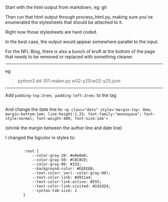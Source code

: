 Start with the html output from markdown, eg: git

Then run that html output through process_html.py, making sure you've enumerated the stylesheets that should be attached to it.

Right now those stylesheets are hard coded.

In the best case, the output would appear somewhere parallel to the input.

For the NFL Blog, there is also a bunch of kruft at the bottom of the page that needs to be removed or replaced with something cleaner.

---

eg

> python3 dd-101-maker.py w02-y25/w02-y25.json

----

Add
`padding-top:3rem; padding-left:3rem;` to the <body> tag

```<body style="margin:10 auto auto 0.8rem; padding:0; -ms-text-size-adjust:100%; -webkit-text-size-adjust:100%; padding-top:3rem; padding-left:3rem; font-family:var(--font-family); color:var(--text-color); background-color:var(--background-color); max-width:50em" bgcolor="var(--background-color)">
```

And change the date line to:
```<p class="date" style='margin-top: 0em; margin-bottom:1em; line-height:1.25; font-family:"monospace"; font-style:normal; font-weight:400; font-size:1em'>```

(shrink the margin between the author line and date line)

I changed the bgcolor in styles to: 

```

        :root {
            --color-gray-20: #e0e0e0;
            --color-gray-50: #C0C0C0;
            --color-gray-90: #333;
            --background-color: #EEEEEB;
            --text-color: var(--color-gray-90);
            --text-color-link: #d911a4;
            --text-color-link-active: #555;
            --text-color-link-visited: #2d2d2d;
            --syntax-tab-size: 2
        }
```